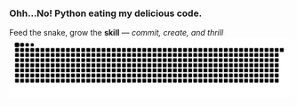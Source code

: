 ### Ohh...No!  **Python** eating my delicious code.
Feed the snake, grow the **skill** — _commit, create, and thrill_
![Snake animation](dist/github-contribution-grid-snake.svg)

